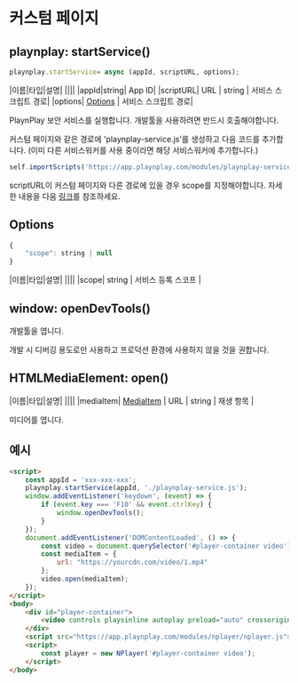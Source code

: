 # 커스텀 페이지

## playnplay: startService()

```javascript
playnplay.startService= async (appId, scriptURL, options);
```
|이름|타입|설명|
||||
|appId|string| App ID|
|scriptURL| URL \| string | 서비스 스크립트 경로|
|options| [Options](#options) | 서비스 스크립트 경로|

PlaynPlay 보안 서비스를 실행합니다. 개발툴을 사용하려면 반드시 호출해야합니다.

커스텀 페이지와 같은 경로에 'playnplay-service.js'를 생성하고 다음 코드를 추가합니다. (이미 다른 서비스워커를 사용 중이라면 해당 서비스워커에 추가합니다.)
```javascript
self.importScripts('https://app.playnplay.com/modules/playnplay-service.js');
```
scriptURL이 커스텀 페이지와 다른 경로에 있을 경우 scope를 지정해야합니다. 자세한 내용을 다음 [링크](https://developer.mozilla.org/en-US/docs/Web/API/ServiceWorkerContainer/register)를 참조하세요.

## Options

```javascript
{
    "scope": string | null
}
```

|이름|타입|설명|
||||
|scope| string | 서비스 등록 스코프 |

## window: openDevTools()

개발툴을 엽니다. 

개발 시 디버깅 용도로만 사용하고 프로덕션 환경에 사용하지 않을 것을 권합니다.

## HTMLMediaElement: open()

|이름|타입|설명|
||||
|mediaItem| [MediaItem](../../../agent/home.md#mediaitem) \| URL \| string | 재생 항목 |

미디어를 엽니다.

## 예시

```html
<script>
    const appId = 'xxx-xxx-xxx';
    playnplay.startService(appId, './playnplay-service.js');
    window.addEventListener('keydown', (event) => {
        if (event.key === 'F10' && event.ctrlKey) {
            window.openDevTools();
        }
    });
    document.addEventListener('DOMContentLoaded', () => {
        const video = document.querySelector('#player-container video');
        const mediaItem = {
            url: "https://yourcdn.com/video/1.mp4"
        };
        video.open(mediaItem);
    });
</script>
<body>
    <div id="player-container">
        <video controls playsinline autoplay preload="auto" crossorigin="anonymous"></video>
    </div>
    <script src="https://app.playnplay.com/modules/nplayer/nplayer.js"></script>
    <script>
        const player = new NPlayer('#player-container video');
    </script>
</body>
```